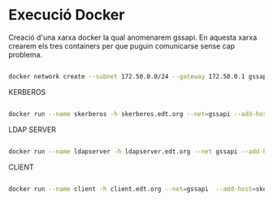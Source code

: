 # Execució Docker 

Creació d'una xarxa docker la qual anomenarem gssapi. En aquesta xarxa crearem els tres containers per que
puguin comunicarse sense cap problema.

```bash

docker network create --subnet 172.50.0.0/24 --gateway 172.50.0.1 gssapi

```

KERBEROS

```bash

docker run --name skerberos -h skerberos.edt.org --net=gssapi --add-host=ldapserver.edt.org:172.50.0.3 --ip 172.50.0.2 -d nickdunaway/kerberos-gssapi

```

LDAP SERVER

```bash

docker run --name ldapserver -h ldapserver.edt.org --net gssapi --add-host=skerberos.edt.org:172.50.0.2 --ip 172.50.0.3 -d nickdunaway/ldapserver-gssapi

```

CLIENT

```bash

docker run --name client -h client.edt.org --net=gssapi  --add-host=skerberos.edt.org:172.50.0.2 --add-host=ldapserver.edt.org:172.50.0.3 --ip 172.50.0.4 -it nickdunaway/client-gssapi

```







